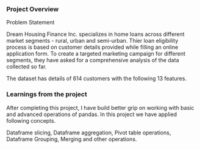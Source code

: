 ### Project Overview

 Problem Statement

Dream Housing Finance Inc. specializes in home loans across different market segments - rural, urban and semi-urban. Thier loan eligibility process is based on customer details provided while filling an online application form. To create a targeted marketing campaign for different segments, they have asked for a comprehensive analysis of the data collected so far.

The dataset has details of 614 customers with the following 13 features.




### Learnings from the project

 After completing this project, I have build better grip on working with basic and advanced operations of pandas. In this project we have applied following concepts.

Dataframe slicing,
Dataframe aggregation,
Pivot table operations,
Dataframe Grouping,
Merging
and other operations.
